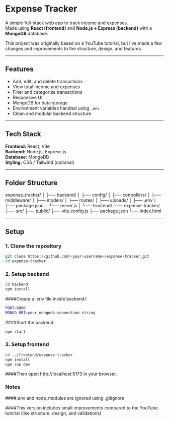 # Expense Tracker

A simple full-stack web app to track income and expenses.  
Made using **React (frontend)** and **Node.js + Express (backend)** with a **MongoDB** database.

This project was originally based on a YouTube tutorial, but I’ve made a few changes and improvements to the structure, design, and features.

---

## Features

- Add, edit, and delete transactions
- View total income and expenses
- Filter and categorize transactions
- Responsive UI
- MongoDB for data storage
- Environment variables handled using `.env`
- Clean and modular backend structure

---

## Tech Stack

**Frontend:** React, Vite  
**Backend:** Node.js, Express.js  
**Database:** MongoDB  
**Styling:** CSS / Tailwind (optional)

---

## Folder Structure

expense_tracker/
│
├── backend/
│ ├── config/
│ ├── controllers/
│ ├── middleware/
│ ├── models/
│ ├── routes/
│ ├── uploads/
│ ├── .env
│ ├── package.json
│ └── server.js
│
└── frontend/
└── expense-tracker/
├── src/
├── public/
├── vite.config.js
├── package.json
└── index.html

---

## Setup

### 1. Clone the repository

```bash
git clone https://github.com/<your-username>/expense-tracker.git
cd expense-tracker
```

### 2. Setup backend

```bash
cd backend
npm install
```

####Create a .env file inside backend/:

```bash
PORT=5000
MONGO_URI=your_mongodb_connection_string
```

####Start the backend:

```bash
npm start
```

### 3. Setup frontend

```bash
cd ../frontend/expense-tracker
npm install
npm run dev
```

####Then open http://localhost:5173 in your browser.

### Notes

####.env and node_modules are ignored using .gitignore

####This version includes small improvements compared to the YouTube tutorial (like structure, design, and validations)
